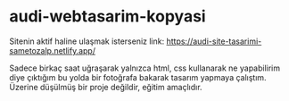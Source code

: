 # audi-webtasarim-kopyasi

Sitenin aktif haline ulaşmak isterseniz link:
https://audi-site-tasarimi-sametozalp.netlify.app/


Sadece birkaç saat uğraşarak yalnızca html, css kullanarak ne yapabilirim diye çıktığım bu yolda bir fotoğrafa bakarak tasarım yapmaya çalıştım. Üzerine düşülmüş bir proje değildir, eğitim amaçlıdır.
